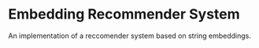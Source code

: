 # Embedding Recommender System

An implementation of a reccomender system based on string embeddings.